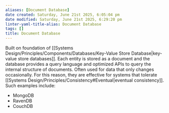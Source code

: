 ```yaml
---
aliases: [Document Database]
date created: Saturday, June 21st 2025, 6:05:04 pm
date modified: Saturday, June 21st 2025, 6:29:20 pm
linter-yaml-title-alias: Document Database
tags: []
title: Document Database
---
```


Built on foundation of [[Systems Design/Principles/Components/Databases/Key-Value Store Database|key-value store databases]]. Each entity is stored as a document and the database provides a query language and optimized APIs to query the internal structure of documents. Often used for data that only changes occasionally. For this reason, they are effective for systems that tolerate [[Systems Design/Principles/Consistency#Eventual|eventual consistency]]. Such examples include:

- MongoDB
- RavenDB
- CouchDB
